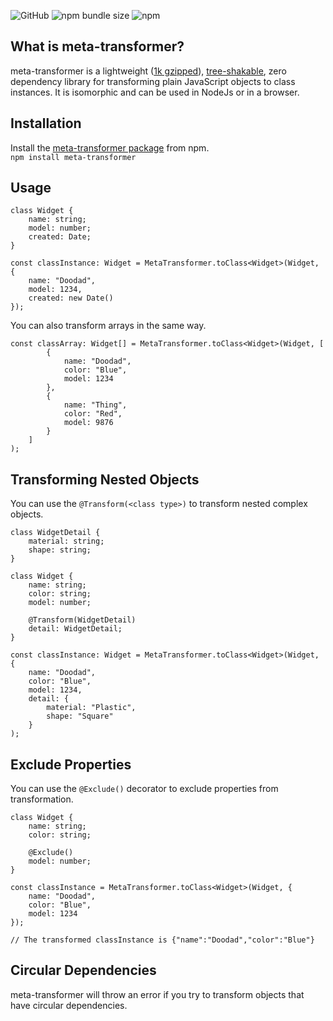 ![GitHub](https://img.shields.io/github/license/rmuchall/meta-transformer)
![npm bundle size](https://img.shields.io/bundlephobia/minzip/meta-transformer)
![npm](https://img.shields.io/npm/v/meta-transformer)

## What is meta-transformer?
meta-transformer is a lightweight ([1k gzipped](https://bundlephobia.com/package/meta-transformer)), [tree-shakable](https://developer.mozilla.org/en-US/docs/Glossary/Tree_shaking), zero dependency library for transforming plain JavaScript objects to class instances. It is isomorphic and can be used in NodeJs or in a browser.<br/>

## Installation
Install the [meta-transformer package](https://www.npmjs.com/package/meta-transformer) from npm. <br/>
`npm install meta-transformer`

## Usage
```
class Widget {
    name: string;
    model: number;
    created: Date;
}

const classInstance: Widget = MetaTransformer.toClass<Widget>(Widget, {
    name: "Doodad",
    model: 1234,
    created: new Date()
});
```
You can also transform arrays in the same way.<br/>
```
const classArray: Widget[] = MetaTransformer.toClass<Widget>(Widget, [
        {
            name: "Doodad",
            color: "Blue",
            model: 1234
        },
        {
            name: "Thing",
            color: "Red",
            model: 9876
        }
    ]
);
```

## Transforming Nested Objects
You can use the `@Transform(<class type>)` to transform nested complex objects.<br/>
```
class WidgetDetail {
    material: string;
    shape: string;
}

class Widget {
    name: string;
    color: string;
    model: number;

    @Transform(WidgetDetail)
    detail: WidgetDetail;
}

const classInstance: Widget = MetaTransformer.toClass<Widget>(Widget, {
    name: "Doodad",
    color: "Blue",
    model: 1234,
    detail: {
        material: "Plastic",
        shape: "Square"
    }
);
```

## Exclude Properties
You can use the `@Exclude()` decorator to exclude properties from transformation.<br/>
```
class Widget {
    name: string;
    color: string;

    @Exclude()
    model: number;
}

const classInstance = MetaTransformer.toClass<Widget>(Widget, {
    name: "Doodad",
    color: "Blue",
    model: 1234
});

// The transformed classInstance is {"name":"Doodad","color":"Blue"}
```

## Circular Dependencies
meta-transformer will throw an error if you try to transform objects that have circular dependencies.<br/>
